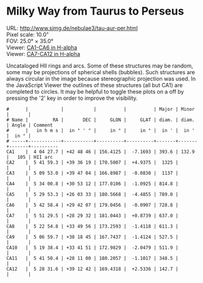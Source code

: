 # Milky Way from Taurus to Perseus

URL: <http://www.simg.de/nebulae3/tau-aur-per.html>   
Pixel scale: 10.0"  
FOV: 25.0° × 35.0°  
Viewer: [CA1-CA6 in H-alpha](http://www.simg.de/nebulae3/tau-aur-per-h.vhtml?nav=0&tbl=1&uo=~3%22CA1%22%2C61.1153%2C42.8127%2C393.689%2C132.903%2C105%2C%22HII%20arc%22~4%2C~3%22CA2%22%2C85.4972%2C39.6054%2C1325.708~4%2C~3%22CA3%22%2C77.4709%2C39.7844%2C1137.220~4%2C~3%22CA4%22%2C83.5034%2C30.8868%2C814.805~4%2C~3%22CA5%22%2C82.4722%2C26.0593%2C789.042~4%2C~3%22CA6%22%2C85.7434%2C29.7019%2C728.846~4)  
Viewer: [CA7-CA12 in H-alpha](http://www.simg.de/nebulae3/tau-aur-per-hbr.vhtml?nav=0&tbl=1&uo=~3%22C1%22%2C86.2312%2C35.1389%2C40.002%2C%22HII%20region%20which%20may%20be%20ionized%20by%20HD%2038131%20in%20a%20distance%20of%20about%201700%20pc%20~1Gaia%20EDR3~2%22~4%2C~3%22HD%2038131%22%2C86.2728%2C35.1632%2C%22Probably%20the%20ionization%20source%20of%20C1.%20Distance%20according%20to%20Gaia%20EDR3%3A%201700pc%22~4%2C~3%22C2%22%2C88.1252%2C32.6415%2C8.359%2C%22Small%20HII%20region%20near%20M37%22~4%2C~3%22C3%22%2C77.1737%2C37.2154%2C68.646%2C38.973%2C70%2C%22HII%20region%22~4%2C~3%22C4%22%2C74.9035%2C39.9035%2C20.818%2C%22HII%20Region%22~4%2C~3%22C5%22%2C75.8158%2C42.3722%2C17.799%2C%22HII%20region%22~4%2C~3%22C6%22%2C71.2969%2C41.9475%2C16.566%2C%22HII%20region%22~4%2C~3%22LS%20V%20%2B41%2013%22%2C71.2463%2C41.9320%2C%22Possible%20ionization%20source%20of%20C6.%20Distance%20according%20to%20Gaia%20EDR3%3A%20about%203300%20pc.%22~4%2C~3%22LS%20V%20%2B41%2014%22%2C71.3394%2C41.9789%2C%22Possible%20ionization%20source%20of%20C6.%20Distance%20according%20to%20Gaia%20EDR3%3A%20about%204800%20pc.%22~4%2C~3%22C7%22%2C65.4602%2C19.7745%2C11.541%2C%22HII%20region%22~4%2C~3%22C8%22%2C85.7980%2C26.6087%2C425.997%2C%22HII%20region%2C%20probably%20not%20related%20to%20the%20SNR%20SH2%20240.%22~4%2C~3%22C9%22%2C82.0897%2C29.1613%2C173.600%2C%22Faint%20HII%20region%22~4%2C~3%22C10%22%2C76.0129%2C43.7057%2C306.116%2C256.200%2C164%2C%22HII%20region%22~4%2C~3%22C11%22%2C61.5870%2C42.7045%2C14.521%2C%22HII%20region%22~4%2C~3%22H1%22%2C56.0219%2C35.9823%2C2137.590%2C1464.051%2C131%2C%22Huge%20HII%20region%20which%20lies%20behind%20the%20molecular%20clouds%20in%20Taurus%20and%20Perseus.%20The%20filaments%20have%20a%20similar%20structure%20and%20the%20brightest%20part%20seems%20to%20be%20the%20California%20Nebula%20located%20close%20to%20the%20center.%22~4)  

Uncataloged HII rings and arcs. Some of these structures may be random, some
may be projections of spherical shells (bubbles). Such structures are always
circular in the image because stereographic projection was used. In the 
JavaScript Viewer the outlines of these structures (all but CA1) are completed
to circles. It may be helpful to toggle these plots on a off by pressing the '2'
key in order to improve the visibility. 

	#      |            |           |          |          | Major | Minor |       | 
	# Name |         RA |       DEC |     GLON |     GLAT | diam. | diam. | Angle | Comment
	#      |   in h m s |  in ° ' " |     in ° |     in ° |  in ' |  in ' |  in ° | 
	# -----+------------+-----------+----------+----------+-------+-------+-------+----------
	CA1    |  4 04 27.7 | +42 48 46 | 156.4125 |  -7.1693 | 393.6 | 132.9 |   105 | HII arc
	CA2    |  5 41 59.3 | +39 36 19 | 170.5007 |  +4.9375 |  1325 |       |       | 
	CA3    |  5 09 53.0 | +39 47 04 | 166.8987 |  -0.0830 |  1137 |       |       | 
	CA4    |  5 34 00.8 | +30 53 12 | 177.0106 |  -1.0925 | 814.8 |       |       | 
	CA5    |  5 29 53.3 | +26 03 33 | 180.5668 |  -4.4855 | 789.0 |       |       | 
	CA6    |  5 42 58.4 | +29 42 07 | 179.0456 |  -0.0907 | 728.8 |       |       | 
	CA7    |  5 51 29.5 | +28 29 32 | 181.0443 |  +0.8739 | 637.0 |       |       | 
	CA8    |  5 22 54.8 | +33 49 56 | 173.2593 |  -1.4118 | 611.3 |       |       | 
	CA9    |  5 06 59.7 | +38 18 45 | 167.7437 |  -1.4124 | 527.5 |       |       | 
	CA10   |  5 19 38.4 | +33 41 51 | 172.9829 |  -2.0479 | 511.9 |       |       | 
	CA11   |  5 41 50.4 | +28 11 00 | 180.2057 |  -1.1017 | 348.5 |       |       | 
	CA12   |  5 28 31.6 | +39 12 42 | 169.4318 |  +2.5336 | 142.7 |       |       | 
